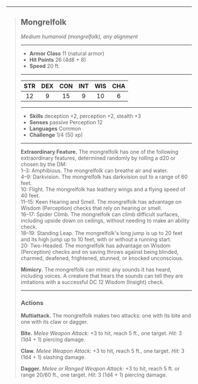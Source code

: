 ***
> ## Mongrelfolk
> *Medium humanoid (mongrelfolk), any alignment*
> 
> ***
> 
> - **Armor Class** 11 (natural armor)
> - **Hit Points** 26 (4d8 + 8)
> - **Speed** 20 ft.
> 
> ***
> 
> |STR|DEX|CON|INT|WIS|CHA|
> |:---:|:---:|:---:|:---:|:---:|:---:|
> |12|9|15|9|10|6|
> 
> ***
> 
> - **Skills** deception +2, perception +2, stealth +3
> - **Senses** passive Perception 12
> - **Languages** Common
> - **Challenge** 1/4 (50 xp)
> 
> ***
> 
> **Extraordinary Feature.** The mongrelfolk has one of the following extraordinary features, determined randomly by rolling a d20 or chosen by the DM:  
> 1–3: Amphibious. The mongrelfolk can breathe air and water.  
> 4–9: Darkvision. The mongrelfolk has darkvision out to a range of 60 feet.  
> 10: Flight. The mongrelfolk has leathery wings and a flying speed of 40 feet.  
> 11–15: Keen Hearing and Smell. The mongrelfolk has advantage on Wisdom (Perception) checks that rely on hearing or smell.  
> 16–17: Spider Climb. The mongrelfolk can climb difficult surfaces, including upside down on ceilings, without needing to make an ability check.  
> 18–19: Standing Leap. The mongrelfolk's long jump is up to 20 feet and its high jump up to 10 feet, with or without a running start.  
> 20: Two-Headed. The mongrelfolk has advantage on Wisdom (Perception) checks and on saving throws against being blinded, charmed, deafened, frightened, stunned, or knocked unconscious.
> 
> **Mimicry.** The mongrelfolk can mimic any sounds it has heard, including voices. A creature that hears the sounds can tell they are imitations with a successful DC 12 Wisdom (Insight) check.
> 
> ***
> 
> ### Actions
> **Multiattack.** The mongrelfolk makes two attacks: one with its bite and one with its claw or dagger.
> 
> **Bite.** *Melee Weapon Attack:* +3 to hit, reach 5 ft., one target. *Hit:* 3 (1d4 + 1) piercing damage.
> 
> **Claw.** *Melee Weapon Attack:* +3 to hit, reach 5 ft., one target. *Hit:* 3 (1d4 + 1) slashing damage.
> 
> **Dagger.** *Melee or Ranged Weapon Attack:* +3 to hit, reach 5 ft. or range 20/60 ft., one target. *Hit:* 3 (1d4 + 1) piercing damage.